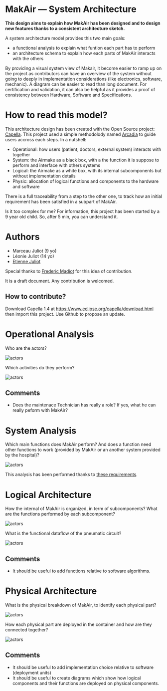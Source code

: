 MakAir — System Architecture
=====

**This design aims to explain how MakAir has been designed and to design new features thanks to a consistent architecture sketch.**

A system architecture model provides this two main goals:
- a functional analysis to explain what funtion each part has to perform
- an architecture schema to explain how each parts of MakAir interacts with the others

By providing a visual system view of Makair, it become easier to ramp up on the project as contributors can have an overview of the system without going to deeply in implementation considerations (like electronics, software, mechanic). A diagram can be easier to read than long document. For certification and validation, it can also be helpful as it provides a proof of consistency between Hardware, Software and Specifications.

# How to read this model?

This architecture design has been created with the Open Source project: [Capella](https://www.eclipse.org/capella). This project used a simple methodolody named [Arcadia](https://www.eclipse.org/capella/arcadia.html) to guide users accross each steps. In a nutshell:
- Operational: how users (patient, doctors, external system) interacts with together
- System: the Airmake as a black box, with a the function it is suppose to perform and interface with others systems
- Logical: the Airmake as a white box, with its internal subcomponents but without implementation details
- Physic: allocation of logical functions and components to the hardware and software

There is a full traceability from a step to the other one, to track how an initial requirement has been satisfied in a subpart of MakAir.

Is it too complex for me? For information, this project has been started by a 9 year old child. So, after 5 min, you can understand it.

# Authors

- Marceau Juliot (9 yo)
- Léonie Juliot (14 yo)
- [Etienne Juliot](https://github.com/ejuliot)

Special thanks to [Frederic Madiot](https://github.com/fmadiot) for this idea of contribution.

It is a draft document. Any contribution is welcomed.

## How to contribute?

Download Capella 1.4 at https://www.eclipse.org/capella/download.html then import this project.
Use Github to propose an update.

# Operational Analysis

Who are the actors?
<p>
  <img alt="actors" src="./export/[OEBD] Operational Entities.jpg">
</p>

Which activities do they perform?
<p>
  <img alt="actors" src="./export/[OAB] Operational Entities.jpg">
</p>

## Comments

- Does the maintenace Technician has really a role? If yes, what he can really peform with MakAir?


# System Analysis

Which main functions does MakAir perform? And does a function need other functions to work (provided by MakAir or an another system provided by the hospital)?
<p>
  <img alt="actors" src="./export/[SAB] Structure.jpg">
</p>

This analysis has been performed thanks to [these requirements](https://github.com/makers-for-life/makair/blob/master/docs/Notes/English/Medical%20Requirements%20(English).md).

# Logical Architecture

How the internal of MakAir is organized, in term of subcomponents? What are the functions performed by each subcomponent?
<p>
  <img alt="actors" src="./export/[LAB] Structure.jpg">
</p>

What is the functional dataflow of the pneumatic circuit?
<p>
  <img alt="actors" src="./export/[LDFB] Pneumatic Circuit Scheme Logical Function.jpg">
</p>

## Comments

- It should be useful to add functions relative to software algorithms.

# Physical Architecture

What is the physical breakdown of MakAir, to identify each physical part?
<p>
  <img alt="actors" src="./export/[PCBD] Structure.jpg">
</p>

How each physical part are deployed in the container and how are they connected together?
<p>
  <img alt="actors" src="./export/[PAB] Structure.jpg">
</p>

## Comments

- It should be useful to add implementation choice relative to software (deployment units)
- It should be useful to create diagrams which show how logical components and their functions are deployed on physical components.